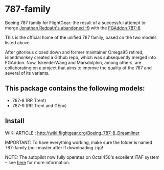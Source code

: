 # 787-family
Boeing 787 family for FlightGear: the result of a successful attempt to merge [Jonathan Redpath's abandoned -9](https://github.com/legoboyvdlp/787-9) with the [FGAddon 787-8](http://sourceforge.net/p/flightgear/fgaddon/HEAD/tree/trunk/Aircraft/787-8/).

This is the official home of the unified 787 family, based on the two models listed above.

After gitorious closed down and former maintainer Omega95 retired, islandmonkey created a Github repo, which was subsequently merged into FGAddon. Now, IskenderWang and Marsdolphin, among others, are collaborating on a project that aims to improve the quality of the 787 and several of its variants.

This package contains the following models:
-------

- 787-8 (RR Trent)
- 787-9 (RR Trent and GEnx)

Install
-------

WIKI ARTICLE : http://wiki.flightgear.org/Boeing_787-8_Dreamliner

IMPORTANT: To have everything working, make sure the folder is named 787-family (no -master after if downloading zip)!

NOTE: The autopilot now fully operates on Octal450's excellent ITAF system – see [here](http://wiki.flightgear.org/IT-AUTOFLIGHT) for more information.
